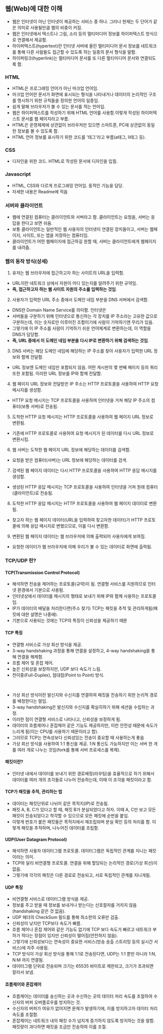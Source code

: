 ## 웹(Web)에 대한 이해
- 웹은 인터넷이 아닌 인터넷이 제공하는 서비스 중 하나. 그러나 현재는 두 단어가 같은 의미로 사용될만큼 웹의 비중이 커짐.
- 웹은 인터넷에서 텍스트나 그림, 소리 등의 멀티미디어 정보를 하이퍼텍스트 방식으로 연결해서 제공함.
- 하이퍼텍스트(hypertext)란 인터넷 서버에 올린 멀티미디어 문서 정보를 네트워크를 통해 다른 사람들도 접근할 수 있도록 하는 일종의 문서 형식을 말함.
- 하이퍼링크(hyperlink)는 멀티미디어 문서를 또 다른 멀티미디어 문서와 연결되도록 함.

### HTML
- HTML은 프로그래밍 언어가 아닌 마크업 언어임. 
- 마크업 언어란 문서가 화면에 표시되는 형식을 나타내거나 데이터의 논리적인 구조를 명시하기 위한 규칙들을 정의한 언어의 일종임. 
- 쉽게 말해 브라우저가 볼 수 있는 문서를 적는 언어임.
- 웹은 하이퍼텍스트를 작성하기 위해 HTML 언어를 사용함.이렇게 작성된 하이퍼텍스트 문서를 웹 페이지라고 부름.
- HTML은 운영체제에 상관없이 브라우저만 있으면 스마트폰, PC에 상관없이 동일한 정보를 볼 수 있도록 함.
- HTML 언어 정보를 표시하기 위한 코드를 '태그'라고 부름(a태그, li태그 등).

### CSS
- 디자인을 위한 코드. HTML로 작성된 문서에 디자인을 입힘.

### Javascript
- HTML, CSS와 다르게 프로그래밍 언어임. 동적인 기능을 담당.
- 자세한 내용은 Readme에 적음

### 서버와 클라이언트
- 웹에 연결된 컴퓨터는 클라이언트와 서버라고 함. 클라이언트는 요청을, 서버는 응답을 한다고 보면 쉬움.
- 보통 클라이언트는 일반적인 웹 사용자의 인터넷이 연결된 장치들이고, 서버는 웹페이지, 사이트, 또는 앱을 저장하는 컴퓨터임.
- 클라이언트가 어떤 웹페이지에 접근하길 원할 때, 서버는 클라이언트에게 웹페이지를 내려줌.

### 웹의 동작 방식(상세)
1. 유저는 웹 브라우저에 접근하고자 하는 사이트의 URL을 입력함.
- URL이란 네트워크 상에서 자원이 어디 있는지를 알려주기 위한 규약임.
- <b>즉, 접근하고자 하는 웹 사이트 자원의 주소를 입력하는 것임</b>.

2. 사용자가 입력한 URL 주소 중에서 도메인 네임 부분을 DNS 서버에서 검색함.
- DNS란 Domain Name Service를 의미함. 인터넷은
- 서버들을 구분하기 위해 인터넷으로 통신하는 각 장치를 IP 주소라는 고유한 값으로 구분하는데, 이는 숫자로만 이루어진 조합이기에 사람이 기억하기엔 무리가 있음.
- 그렇기에 이 IP 주소를 사람이 기억하기 쉬운 언어체계로 변환하는데, 이 역할을 DNS가 담당함.
- <b>즉, URL 중에서 이 도메인 네임 부분을 다시 IP로 변환하기 위해 검색하는 것임</b>.

3. DNS 서버는 해당 도메인 네임에 해당하는 IP 주소를 찾아 사용자가 입력한 URL 정보와 함께 전달함.
- URL 정보엔 도메인 네임만 포함되지 않음. 어떤 게시판의 몇 번째 페이지 등의 쿼리 또한 포함됨. 이러한 URL 정보를 IP와 함께 전달함.

4. 웹 페이지 URL 정보와 전달받은 IP 주소는 HTTP 프로토콜을 사용하여 HTTP 요청 메시지를 생성함.
- HTTP 요청 메시지는 TCP 프로토콜을 사용하여 인터넷을 거쳐 해당 IP 주소의 컴퓨터(보통 서버)로 전송됨.

5. 도착한 HTTP 요청 메시지는 HTTP 프로토콜을 사용하여 웹 페이지 URL 정보로 변환됨.
- 기존에 HTTP 프로토콜로 사용하여 요청 메시지가 된 데이터를 다시 URL 정보로 변환시킴.

6. 웹 서버는 도착한 웹 페이지 URL 정보에 해당하는 데이터를 검색함.
- 요청을 받은 컴퓨터(서버)는 URL 정보에 해당하는 데이터를 검색.

7. 검색된 웹 페이지 데이터는 다시 HTTP 프로토콜을 사용하여 HTTP 응답 메시지를 생성함.
- 생성된 HTTP 응답 메시지는 TCP 프로토콜을 사용하여 인터넷을 거쳐 원래 컴퓨터(클라이언트)로 전송됨.

8. 도착한 HTTP 응답 메시지는 HTTP 프로토콜을 사용하여 웹 페이지 데이터로 변환됨.
- 찾고자 하는 웹 페이지 데이터(URL을 입력하여 찾고자한 데이터)가 HTTP 프로토콜에 의해 응답 메시지로 변했으므로, 이를 다시 변환함.

9. 변환된 웹 페이지 데이터는 웹 브라우저에 의해 출력되어 사용자에게 보여짐.
- 요청한 데이터가 웹 브라우저에 의해 우리가 볼 수 있는 데이터로 화면에 출력됨.

### TCP/UDP 란?
#### TCP(Transmission Control Protocol)
- 해석하면 전송을 제어하는 프로토콜(규약)이 됨. 연결형 서비스를 지원하므로 인터넷 환경에서 기본으로 사용됨.
- 인터넷상에서 데이터를 메시지의 형태로 보내기 위해 IP와 함께 사용하는 프로토콜임. 
- IP가 데이터의 배달을 처리한다면(주소 찾기) TCP는 패킷을 추척 및 관리하게됨(패킷에 대한 설명은 나중에).
- 기본으로 사용되는 것에는 TCP의 특징이 신뢰성을 제공하기 때문

#### TCP 특징
- 연결형 서비스로 가상 회선 방식을 제공.
- 3-way handshaking 과정을 통해 연결을 설정하고, 4-way handshaking을 통해 연결을 해제함.
- 흐름 제어 및 혼잡 제어.
- 높은 신뢰성을 보장하지만, UDP 보다 속도가 느림.
- 전이중(Full-Duplex), 점대점(Point to Point) 방식.
<br/>

- 가상 회선 방식이란 발신지와 수신지를 연결하여 패킷을 전송하기 위한 논리적 경로를 배정한다는 말임. 
- 3-way handshaking은 발신지와 수신지를 확실히하기 위해 세션을 수립하는 과정. 
- 이러한 점이 연결형 서비스로 나타나고, 신뢰성을 보장하게 됨.
- 데이터의 흐름제어나 혼잡제어 같은 기능도 제공하지만, 이런 안전성 때문에 속도가 느리게 됨(이는 CPU를 사용하기 때문이라고 함).
- 그러므로 TCP는 연속성보다 신뢰성있는 전송이 중요할 때 사용하는게 좋음
- 가상 회선 방식을 사용하여 1:1 통신을 제공. 1:N 통신도 가능하지만 이는 서버 한 개를 여러 개로 나누는 것임(fork를 통해 서버 프로세스를 복제).

#### 패킷이란?
- 인터넷 내에서 데이터를 보내기 위한 경로배정(라우팅)을 효율적으로 하기 위해서 데이터를 여러 개의 조각들로 나누어 전송하는데, 이때 이 조각을 패킷이라고 함.

#### TCP가 패킷을 추적, 관리하는 법
- 데이터는 패킷단위로 나뉘어 같은 목적지(IP)로 전송됨. 
- 패킷 A, B, C가 있다고 할 때, 패킷 B가 분실되었다고 하자. 이때 A, C만 보고 모든 패킷이 전송되었다고 착각할 수 있으므로 모든 패킷에 순번을 붙임.
- 이렇게 번호가 붙은 패킷들은 목적지에서 재조립되며 분실 확인 등의 처리를 함. 이렇게 패킷을 추적하며, 나누어진 데이터를 조립함.

#### UDP(User Datagram Protocol)
- 해석하면 사용자 데이터그램 프로토콜. 데이터그램은 독립적인 관계를 지니는 패킷이라는 의미.
- TCP와 달리 비연결형 프로토콜. 연결을 위해 할당되는 논리적인 경로(가상 회선)이 없음.
- 그렇기에 각각의 패킷은 다른 경로로 전송되고, 서로 독립적인 관계를 지니게됨. 

#### UDP 특징
- 비연결형 서비스로 데이터그램 방식을 제공.
- 정보를 주고 받을 때 정보를 보내거나 받는다는 신호절차를 거치지 않음(handshaking 같은 것 없음).
- UDP 헤더의 CheckSum 필드를 통해 최소한의 오류만 검출.
- 신뢰성이 낮지만 TCP보다 속도가 빠름.
- 흐름 제어나 혼잡 제어와 같은 기능도 없기에 TCP 보다 속도가 빠르고 네트워크 부하가 적다는 장점이 있지만 신뢰성이 떨어짐(안전하지 않음).
- 그렇기에 신뢰성보다는 연속성이 중요한 서비스(방송 송출 스트리밍 등의 실시간 서비스)에 자주 사용됨.
- TCP 방식이 가상 회선 방식을 통해 1:1로 전송된다면, UDP는 1:1 뿐만 아니라 1:N, N:M 까지 연결됨.
- 데이터그램 단위로 전송되며 크기는 65535 바이트로 제한되고, 크기가 초과되면 잘라서 보냄.

#### 흐름제어와 혼잡제어
- 흐름제어는 데이터를 송신하는 곳과 수신하는 곳의 데이터 처리 속도를 조절하여 수신자의 버퍼 오버플로우를 방지하는 것. 
- 수신자의 버퍼가 여유가 없어지면 문제가 발생하기에, 이를 방지하고자 데이터 처리 속도를 조절함.
- 혼잡제어는 네트워크 내의 패킷 수가 넘치게 증가하지 않도록 방지하는 것을 말함. 패킷량이 과다하면 패킷을 조금만 전송하여 이를 조절.



